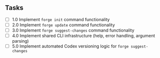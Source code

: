 ## Tasks

- [ ] 1.0 Implement `forge init` command functionality
- [ ] 2.0 Implement `forge update` command functionality
- [ ] 3.0 Implement `forge suggest-changes` command functionality
- [ ] 4.0 Implement shared CLI infrastructure (help, error handling, argument parsing)
- [ ] 5.0 Implement automated Codex versioning logic for `forge suggest-changes`
